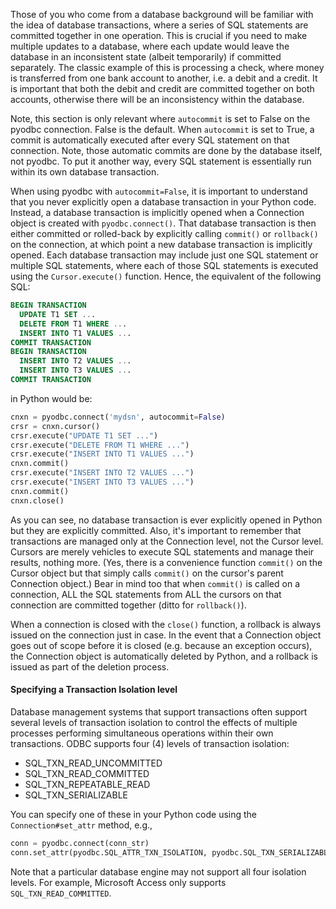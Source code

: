 Those of you who come from a database background will be familiar with the idea of database transactions, where a series of SQL statements are committed together in one operation. This is crucial if you need to make multiple updates to a database, where each update would leave the database in an inconsistent state (albeit temporarily) if committed separately. The classic example of this is processing a check, where money is transferred from one bank account to another, i.e. a debit and a credit. It is important that both the debit and credit are committed together on both accounts, otherwise there will be an inconsistency within the database.

Note, this section is only relevant where `autocommit` is set to False on the pyodbc connection. False is the default. When `autocommit` is set to True, a commit is automatically executed after every SQL statement on that connection. Note, those automatic commits are done by the database itself, not pyodbc. To put it another way, every SQL statement is essentially run within its own database transaction.

When using pyodbc with `autocommit=False`, it is important to understand that you never explicitly open a database transaction in your Python code. Instead, a database transaction is implicitly opened when a Connection object is created with `pyodbc.connect()`. That database transaction is then either committed or rolled-back by explicitly calling `commit()` or `rollback()` on the connection, at which point a new database transaction is implicitly opened. Each database transaction may include just one SQL statement or multiple SQL statements, where each of those SQL statements is executed using the `Cursor.execute()` function.  Hence, the equivalent of the following SQL:
```sql
BEGIN TRANSACTION
  UPDATE T1 SET ...
  DELETE FROM T1 WHERE ...
  INSERT INTO T1 VALUES ...
COMMIT TRANSACTION
BEGIN TRANSACTION
  INSERT INTO T2 VALUES ...
  INSERT INTO T3 VALUES ...
COMMIT TRANSACTION
```
in Python would be:
```python
cnxn = pyodbc.connect('mydsn', autocommit=False)
crsr = cnxn.cursor()
crsr.execute("UPDATE T1 SET ...")
crsr.execute("DELETE FROM T1 WHERE ...")
crsr.execute("INSERT INTO T1 VALUES ...")
cnxn.commit()
crsr.execute("INSERT INTO T2 VALUES ...")
crsr.execute("INSERT INTO T3 VALUES ...")
cnxn.commit()
cnxn.close()
```
As you can see, no database transaction is ever explicitly opened in Python but they are explicitly committed. Also, it's important to remember that transactions are managed only at the Connection level, not the Cursor level. Cursors are merely vehicles to execute SQL statements and manage their results, nothing more.  (Yes, there is a convenience function `commit()` on the Cursor object but that simply calls `commit()` on the cursor's parent Connection object.)  Bear in mind too that when `commit()` is called on a connection, ALL the SQL statements from ALL the cursors on that connection are committed together (ditto for `rollback()`).

When a connection is closed with the `close()` function, a rollback is always issued on the connection just in case. In the event that a Connection object goes out of scope before it is closed (e.g. because an exception occurs), the Connection object is automatically deleted by Python, and a rollback is issued as part of the deletion process.

#### Specifying a Transaction Isolation level

Database management systems that support transactions often support several levels of transaction isolation to control the effects of multiple processes performing simultaneous operations within their own transactions. ODBC supports four (4) levels of transaction isolation:

- SQL_TXN_READ_UNCOMMITTED
- SQL_TXN_READ_COMMITTED
- SQL_TXN_REPEATABLE_READ
- SQL_TXN_SERIALIZABLE

You can specify one of these in your Python code using the `Connection#set_attr` method, e.g.,

```python
conn = pyodbc.connect(conn_str)
conn.set_attr(pyodbc.SQL_ATTR_TXN_ISOLATION, pyodbc.SQL_TXN_SERIALIZABLE)
```

Note that a particular database engine may not support all four isolation levels. For example, Microsoft Access only supports `SQL_TXN_READ_COMMITTED`.
